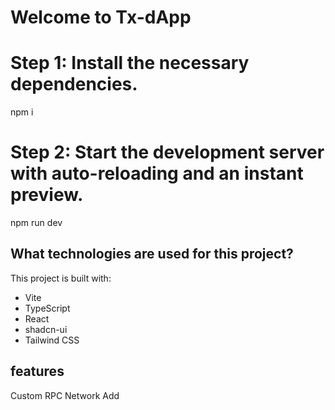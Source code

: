 # Welcome to Tx-dApp

# Step 1: Install the necessary dependencies.
npm i

# Step 2: Start the development server with auto-reloading and an instant preview.
npm run dev

## What technologies are used for this project?

This project is built with:

- Vite
- TypeScript
- React
- shadcn-ui
- Tailwind CSS


## features
Custom RPC Network Add
